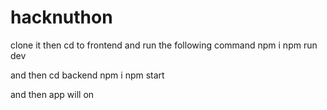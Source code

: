 # hacknuthon
clone it 
then cd to frontend and run the following command 
npm i
npm run dev

and then cd backend 
npm i 
npm start 

and then app will on 
